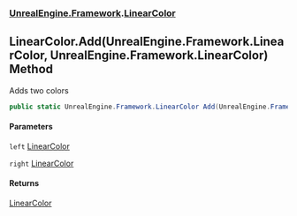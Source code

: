 ### [UnrealEngine.Framework](./UnrealEngine-Framework.md 'UnrealEngine.Framework').[LinearColor](./LinearColor.md 'UnrealEngine.Framework.LinearColor')
## LinearColor.Add(UnrealEngine.Framework.LinearColor, UnrealEngine.Framework.LinearColor) Method
Adds two colors  
```csharp
public static UnrealEngine.Framework.LinearColor Add(UnrealEngine.Framework.LinearColor left, UnrealEngine.Framework.LinearColor right);
```
#### Parameters
<a name='UnrealEngine-Framework-LinearColor-Add(UnrealEngine-Framework-LinearColor_UnrealEngine-Framework-LinearColor)-left'></a>
`left` [LinearColor](./LinearColor.md 'UnrealEngine.Framework.LinearColor')  
  
<a name='UnrealEngine-Framework-LinearColor-Add(UnrealEngine-Framework-LinearColor_UnrealEngine-Framework-LinearColor)-right'></a>
`right` [LinearColor](./LinearColor.md 'UnrealEngine.Framework.LinearColor')  
  
#### Returns
[LinearColor](./LinearColor.md 'UnrealEngine.Framework.LinearColor')  

